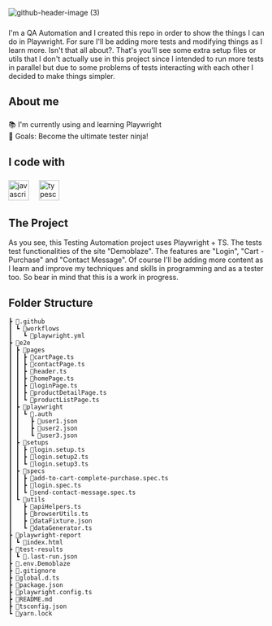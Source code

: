 ![github-header-image (3)](https://github.com/user-attachments/assets/d43548c0-8534-437b-ba1d-cb27fc25ca96)

###

<p align="left">I'm a QA Automation and I created this repo in order to show the things I can do in Playwright. For sure I'll be adding more tests and modifying things as I learn more. Isn't that all about?. That's you'll see some extra setup files or utils that I don't actually use in this project since I intended to run more tests in parallel but due to some problems of tests interacting with each other I decided to make things simpler.</p>

###

<h2 align="left">About me</h2>

###

<p align="left">📚 I'm currently using and learning Playwright<br>🎯 Goals:  Become the ultimate tester ninja!</p>

###

<h2 align="left">I code with</h2>

###

<div align="left">
  <img src="https://cdn.jsdelivr.net/gh/devicons/devicon/icons/javascript/javascript-original.svg" height="40" alt="javascript logo"  />
  <img width="12" />
  <img src="https://cdn.jsdelivr.net/gh/devicons/devicon/icons/typescript/typescript-original.svg" height="40" alt="typescript logo"  />
</div>

<h2 align="left">The Project</h2>
As you see, this Testing Automation project uses Playwright + TS. The tests test functionalities of the site "Demoblaze". The features are "Login", "Cart - Purchase" and "Contact Message". Of course I'll be adding more content as I learn and improve my techniques and skills in programming and as a tester too. So bear in mind that this is a work in progress.

<h2 align="left">Folder Structure</h2>

```
┣ 📂.github
┃ ┗ 📂workflows
┃   ┗ 📜playwright.yml
┣ 📂e2e
┃ ┣ 📂pages
┃ ┃ ┣ 📜cartPage.ts
┃ ┃ ┣ 📜contactPage.ts
┃ ┃ ┣ 📜header.ts
┃ ┃ ┣ 📜homePage.ts
┃ ┃ ┣ 📜loginPage.ts
┃ ┃ ┣ 📜productDetailPage.ts
┃ ┃ ┗ 📜productListPage.ts
┃ ┣ 📂playwright
┃ ┃ ┗ 📂.auth
┃ ┃   ┣ 📜user1.json
┃ ┃   ┣ 📜user2.json
┃ ┃   ┗ 📜user3.json
┃ ┣ 📂setups
┃ ┃ ┣ 📜login.setup.ts
┃ ┃ ┣ 📜login.setup2.ts
┃ ┃ ┗ 📜login.setup3.ts
┃ ┣ 📂specs
┃ ┃ ┣ 📜add-to-cart-complete-purchase.spec.ts
┃ ┃ ┣ 📜login.spec.ts
┃ ┃ ┗ 📜send-contact-message.spec.ts
┃ ┗ 📂utils
┃   ┣ 📜apiHelpers.ts
┃   ┣ 📜browserUtils.ts
┃   ┣ 📜dataFixture.json
┃   ┗ 📜dataGenerator.ts
┣ 📂playwright-report
┃ ┗ 📜index.html
┣ 📂test-results
┃ ┗ 📜.last-run.json
┣ 📜.env.Demoblaze
┣ 📜.gitignore
┣ 📜global.d.ts
┣ 📜package.json
┣ 📜playwright.config.ts
┣ 📜README.md
┣ 📜tsconfig.json
┗ 📜yarn.lock

```
